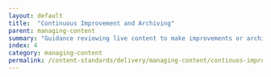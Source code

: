 ```yaml
---
layout: default
title:  "Continuous Improvement and Archiving"
parent: managing-content
summary: "Guidance reviewing live content to make improvements or archive."
index: 4
category: managing-content
permalink: /content-standards/delivery/managing-content/continuos-improvement-and-archiving/
---
```

